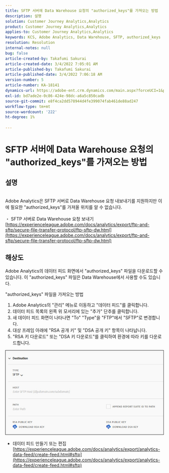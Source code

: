 ```yaml
---
title: SFTP 서버에 Data Warehouse 요청의 "authorized_keys"를 가져오는 방법
description: 설명
solution: Customer Journey Analytics,Analytics
product: Customer Journey Analytics,Analytics
applies-to: Customer Journey Analytics,Analytics
keywords: KCS, Adobe Analytics, Data Warehouse, SFTP, authorized_keys
resolution: Resolution
internal-notes: null
bug: false
article-created-by: Takafumi Sakurai
article-created-date: 3/4/2022 7:05:01 AM
article-published-by: Takafumi Sakurai
article-published-date: 3/4/2022 7:06:18 AM
version-number: 5
article-number: KA-18141
dynamics-url: https://adobe-ent.crm.dynamics.com/main.aspx?forceUCI=1&pagetype=entityrecord&etn=knowledgearticle&id=ba13bc65-899b-ec11-b400-00224805a4ef
exl-id: bd7ade2e-0c86-424e-98dc-a6a5c850cadb
source-git-commit: e8f4ca2dd578944d4fe399074fab461de88ad247
workflow-type: tm+mt
source-wordcount: '222'
ht-degree: 1%

---
```


# SFTP 서버에 Data Warehouse 요청의 &quot;authorized_keys&quot;를 가져오는 방법

## 설명

<br>Adobe Analytics은 SFTP 서버로 Data Warehouse 요청 내보내기를 지원하지만 이에 필요한 &quot;authorized_keys&quot;를 가져올 위치를 알 수 없습니다.<br><br>
・ SFTP 서버로 Data Warehouse 요청 보내기
[https://experienceleague.adobe.com/docs/analytics/export/ftp-and-sftp/secure-file-transfer-protocol/ftp-sftp-dw.html](https://experienceleague.adobe.com/docs/analytics/export/ftp-and-sftp/secure-file-transfer-protocol/ftp-sftp-dw.html)

## 해상도


Adobe Analytics의 데이터 피드 화면에서 &quot;authorized_keys&quot; 파일을 다운로드할 수 있습니다. 이 &quot;authorized_keys&quot; 파일은 Data Warehouse에서 사용할 수도 있습니다.

&quot;authorized_keys&quot; 파일을 가져오는 방법

1. Adobe Analytics의 &quot;관리&quot; 메뉴로 이동하고 &quot;데이터 피드&quot;를 클릭합니다.
2. 데이터 피드 목록의 왼쪽 위 모서리에 있는 &quot;추가&quot; 단추를 클릭합니다.
3. 새 데이터 피드 화면이 나타나면 &quot;To&quot; &quot;Type&quot;을 &quot;FTP&quot;에서 &quot;SFTP&quot;로 변경합니다.
4. 대상 프레임 아래에 &quot;RSA 공개 키&quot; 및 &quot;DSA 공개 키&quot; 항목이 나타납니다.
5. &quot;RSA 키 다운로드&quot; 또는 &quot;DSA 키 다운로드&quot;를 클릭하여 환경에 따라 키를 다운로드합니다.


![](assets/50e37472-899b-ec11-b400-00224805a4ef.png)

- 데이터 피드 만들기 또는 편집
[https://experienceleague.adobe.com/docs/analytics/export/analytics-data-feed/create-feed.html#sftp](https://experienceleague.adobe.com/docs/analytics/export/analytics-data-feed/create-feed.html#sftp)
